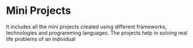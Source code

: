 # Mini Projects
It includes all the mini projects created using different frameworks, technologies and programming languages.
The projects help in solving real life problems of an individual
